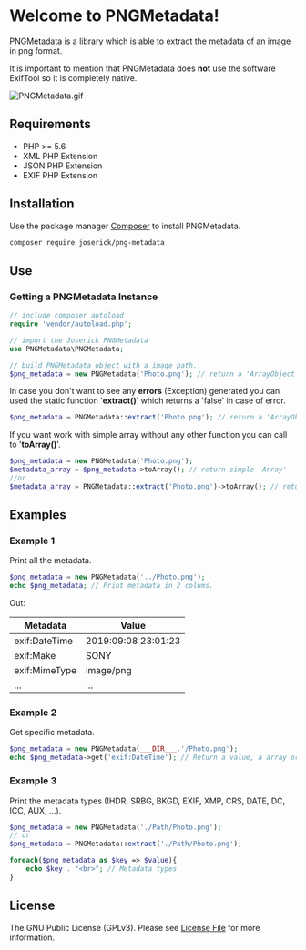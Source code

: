 ﻿# Welcome to PNGMetadata!

PNGMetadata is a library which is able to extract the metadata of an image in png format.

It is important to mention that PNGMetadata does **not** use the software ExifTool so it is completely native.

![PNGMetadata.gif](http://docs.joserick.com/pngmetadata/PNGMetadata.gif)

## Requirements
- PHP >= 5.6
- XML PHP Extension
- JSON PHP Extension
- EXIF PHP Extension

## Installation
Use the package manager [Composer](https://getcomposer.org/) to install PNGMetadata.
```bash
composer require joserick/png-metadata
```

## Use
### Getting a PNGMetadata Instance
```php
// include composer autoload
require 'vendor/autoload.php';

// import the Joserick PNGMetadata
use PNGMetadata\PNGMetadata;

// build PNGMetadata object with a image path.
$png_metadata = new PNGMetadata('Photo.png'); // return a 'ArrayObject' or 'Exception'
```
In case you don't want to see any **errors** (Exception) generated you can used the static function '**extract()**' which returns a 'false' in case of error.
```php
$png_metadata = PNGMetadata::extract('Photo.png'); // return a 'ArrayObject' or 'False'
```
If you want work with simple array without any other function you can call to '**toArray()**'.
```php
$png_metadata = new PNGMetadata('Photo.png');
$metadata_array = $png_metadata->toArray(); // return simple 'Array'
//or
$metadata_array = PNGMetadata::extract('Photo.png')->toArray(); // return simple 'Array'
```
## Examples
### Example 1
Print all the metadata.
```php
$png_metadata = new PNGMetadata('../Photo.png');
echo $png_metadata; // Print metadata in 2 colums.
```
Out:

| Metadata | Value |
|--|--|
| exif:DateTime | 2019:09:08 23:01:23 |
| exif:Make | SONY |
| exif:MimeType | image/png |
| ... | ... |
### Example 2
Get specific metadata.
```php
$png_metadata = new PNGMetadata(___DIR___.'/Photo.png');
echo $png_metadata->get('exif:DateTime'); // Return a value, a array or false.
```
### Example 3
Print the metadata types (IHDR, SRBG, BKGD, EXIF, XMP, CRS, DATE, DC, ICC, AUX, ...).
```php
$png_metadata = new PNGMetadata('./Path/Photo.png');
// or
$png_metadata = PNGMetadata::extract('./Path/Photo.png');

foreach($png_metadata as $key => $value){
	echo $key . "<br>"; // Metadata types
}
```
## License

The GNU Public License (GPLv3). Please see [License File](https://github.com/joserick/PNGMetadata/blob/master/LICENSE) for more information.

